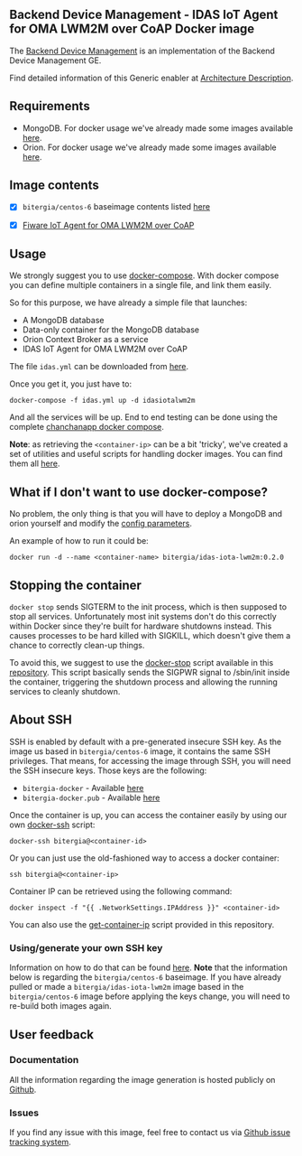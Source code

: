 ## Backend Device Management - IDAS IoT Agent for OMA LWM2M over CoAP Docker image

The [Backend Device Management](http://catalogue.fiware.org/enablers/backend-device-management-idas) is an implementation of the Backend Device Management GE. 

Find detailed information of this Generic enabler at [Architecture Description](https://forge.fiware.org/plugins/mediawiki/wiki/fiware/index.php/FIWARE.ArchitectureDescription.IoT.Backend.DeviceManagement).

## Requirements

- MongoDB. For docker usage we've already made some images available [here](https://registry.hub.docker.com/u/bitergia/mongodb/).
- Orion. For docker usage we've already made some images available [here](https://registry.hub.docker.com/u/bitergia/fiware-orion/).


## Image contents

- [x] `bitergia/centos-6` baseimage contents listed [here](https://github.com/Bitergia/docker/tree/master/baseimages/centos#image-contents)
- [x] [Fiware IoT Agent for OMA LWM2M over CoAP](https://github.com/telefonicaid/lightweightm2m-iotagent)


## Usage

We strongly suggest you to use [docker-compose](https://docs.docker.com/compose/). With docker compose you can define multiple containers in a single file, and link them easily. 

So for this purpose, we have already a simple file that launches:

   * A MongoDB database
   * Data-only container for the MongoDB database
   * Orion Context Broker as a service
   * IDAS IoT Agent for OMA LWM2M over CoAP

The file `idas.yml` can be downloaded from [here](https://raw.githubusercontent.com/Bitergia/fiware-chanchan/master/docker/compose/idas.yml).

Once you get it, you just have to:

```
docker-compose -f idas.yml up -d idasiotalwm2m
```
And all the services will be up. End to end testing can be done using the complete [chanchanapp docker compose](https://github.com/Bitergia/fiware-chanchan/blob/master/docker/compose/chanchan-new.yml).

**Note**: as retrieving the `<container-ip>` can be a bit 'tricky', we've created a set of utilities and useful scripts for handling docker images. You can find them all [here](https://github.com/Bitergia/docker/tree/master/utils).

 
## What if I don't want to use docker-compose?

No problem, the only thing is that you will have to deploy a MongoDB and orion yourself and modify the [config parameters](https://github.com/Bitergia/fiware-chanchan/blob/master/docker/images/idas/iota-lwm2m/0.2.0/config.js).

An example of how to run it could be:

```
docker run -d --name <container-name> bitergia/idas-iota-lwm2m:0.2.0
```


## Stopping the container

`docker stop` sends SIGTERM to the init process, which is then supposed to stop all services. Unfortunately most init systems don't do this correctly within Docker since they're built for hardware shutdowns instead. This causes processes to be hard killed with SIGKILL, which doesn't give them a chance to correctly clean-up things.

To avoid this, we suggest to use the [docker-stop](https://github.com/Bitergia/docker/tree/master/utils#docker-stop) script available in this [repository](https://github.com/Bitergia/docker/tree/master/utils). This script basically sends the SIGPWR signal to /sbin/init inside the container, triggering the shutdown process and allowing the running services to cleanly shutdown.

## About SSH

SSH is enabled by default with a pre-generated insecure SSH key. As the image us based in `bitergia/centos-6` image, it contains the same SSH privileges.
That means, for accessing the image through SSH, you will need the SSH insecure keys. Those keys are the following:

* `bitergia-docker` - Available [here](https://raw.githubusercontent.com/Bitergia/docker/master/baseimages/bitergia-docker)
* `bitergia-docker.pub` - Available [here](https://raw.githubusercontent.com/Bitergia/docker/master/baseimages/bitergia-docker.pub)

Once the container is up, you can access the container easily by using our own [docker-ssh](https://github.com/Bitergia/docker/tree/master/utils#docker-ssh) script:

```
docker-ssh bitergia@<container-id>
```

Or you can just use the old-fashioned way to access a docker container: 

```
ssh bitergia@<container-ip>
```

Container IP can be retrieved using the following command:

```
docker inspect -f "{{ .NetworkSettings.IPAddress }}" <container-id>
```

You can also use the [get-container-ip](https://github.com/Bitergia/docker/tree/master/utils#get-container-ip) script provided in this repository. 

### Using/generate your own SSH key

Information on how to do that can be found [here](https://github.com/Bitergia/docker/tree/master/baseimages/centos#about-ssh).
**Note** that the information below is regarding the `bitergia/centos-6` baseimage. If you have already pulled or made a `bitergia/idas-iota-lwm2m` image based in the `bitergia/centos-6` image before applying the keys change, you will need to re-build both images again.

## User feedback

### Documentation

All the information regarding the image generation is hosted publicly on [Github](https://github.com/Bitergia/fiware-chanchan/tree/master/docker/images/idas/iota-lwm2m).

### Issues

If you find any issue with this image, feel free to contact us via [Github issue tracking system](https://github.com/Bitergia/fiware-chanchan/issues).
